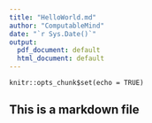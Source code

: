 ```yaml
---
title: "HelloWorld.md"
author: "ComputableMind"
date: "`r Sys.Date()`"
output:
  pdf_document: default
  html_document: default
---
```


```{r setup, include=FALSE}
knitr::opts_chunk$set(echo = TRUE)
```

## This is a markdown file

